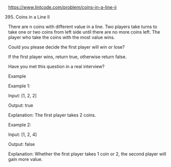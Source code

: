 https://www.lintcode.com/problem/coins-in-a-line-ii

395. Coins in a Line II

There are n coins with different value in a line. Two players take turns to take one or two coins from left side until there are no more coins left. The player who take the coins with the most value wins.

Could you please decide the first player will win or lose?

If the first player wins, return true, otherwise return false.

Have you met this question in a real interview?  

Example

Example 1:

Input: [1, 2, 2]

Output: true

Explanation: The first player takes 2 coins.

Example 2:

Input: [1, 2, 4]

Output: false

Explanation: Whether the first player takes 1 coin or 2, the second player will gain more value.

